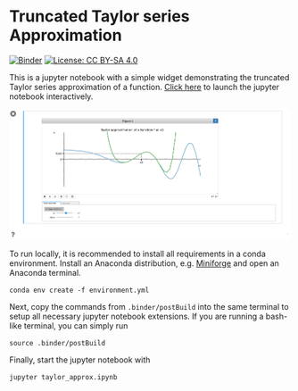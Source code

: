 # Truncated Taylor series Approximation

[![Binder](https://mybinder.org/badge_logo.svg)](https://mybinder.org/v2/gh/joergbrech/truncated-taylor-series/HEAD?urlpath=/tree/taylor_approx.ipynb)
[![License: CC BY-SA 4.0](https://img.shields.io/badge/License-CC%20BY--SA%204.0-lightgrey.svg)](https://creativecommons.org/licenses/by-sa/4.0/)

This is a jupyter notebook with a simple widget demonstrating the truncated Taylor series approximation of a function. [Click here](https://mybinder.org/v2/gh/joergbrech/truncated-taylor-series/HEAD?urlpath=/tree/taylor_approx.ipynb) to launch the jupyter notebook interactively.

![](screenshot.PNG)

To run locally, it is recommended to install all requirements in a conda environment. Install an Anaconda distribution, e.g. [Miniforge](https://github.com/conda-forge/miniforge) and open an Anaconda terminal. 

```
conda env create -f environment.yml
```

Next, copy the commands from `.binder/postBuild` into the same terminal to setup all necessary jupyter notebook extensions. If you are running a bash-like terminal, you can simply run 

```
source .binder/postBuild
```

Finally, start the jupyter notebook with

```
jupyter taylor_approx.ipynb
```
